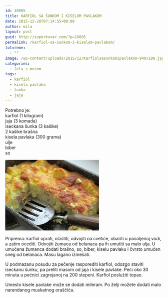 ```yaml
---
id: 10805
title: KARFIOL SA ŠUNKOM I KISELOM PAVLAKOM
date: 2015-12-28T07:14:55+00:00
author: mila
layout: post
guid: http://superkuvar.com/?p=10805
permalink: /karfiol-sa-sunkom-i-kiselom-pavlakom/
totvreme:
  - ""
image: /wp-content/uploads/2015/12/Karfiolsasunkomipavlakom-940x198.jpg
categories:
  - Jela s mesom
tags:
  - karfiol
  - kisela pavlaka
  - šunka
  - jaja
---
```

Potrebno je:  
karfiol (1 kilogram)  
jaja (3 komada)  
iseckana šunka (3 kašike)  
2 kašike brašna  
kisela pavlaka (300 grama)  
ulje  
biber  
so

[<img class="alignnone size-medium wp-image-10808" src="/wp-content/uploads/2015/12/Karfiolsasunkomipavlakom-300x225.jpg" alt="Karfiolsasunkomipavlakom" width="300" height="225" />](/wp-content/uploads/2015/12/Karfiolsasunkomipavlakom-e1451286675142.jpg)

Priprema: karfiol oprati, očistiti, odvojiti na cvetiće, obariti u posoljenoj vodi, a zatim ocediti. Odvojiti žumaca od belanaca pa ih umutiti sa malo ulja. U umućena žumanca dodati brašno, so, biber, kiselu pavlaku i čvrsto umućen sneg od belanaca. Masu lagano izmešati.

U podmazanu posudu za pečenje rasporediti karfiol, odozgo staviti iseckanu šunku, pa preliti masom od jaja i kisele pavlake. Peći oko 30 minuta u pećnici zagrejanoj na 200 stepeni. Karfiol poslužiti topao.

Umesto kisele pavlake može se dodati mileram. Po želji možete dodati malo narendanog muskatnog oraščića.